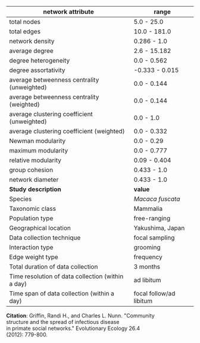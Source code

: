 network attribute|range
---|---
total nodes|5.0 - 25.0
total edges|10.0 - 181.0
network density|0.286 - 1.0
average degree|2.6 - 15.182
degree heterogeneity|0.0 - 0.562
degree assortativity|-0.333 - 0.015
average betweenness centrality (unweighted)|0.0 - 0.144
average betweenness centrality (weighted)|0.0 - 0.144
average clustering coefficient (unweighted)|0.0 - 1.0
average clustering coefficient (weighted)|0.0 - 0.332
Newman modularity|0.0 - 0.29
maximum modularity|0.0 - 0.777
relative modularity|0.09 - 0.404
group cohesion|0.433 - 1.0
network diameter|0.433 - 1.0
**Study description**|**value**
Species|*Macaca fuscata*
Taxonomic class|Mammalia
Population type|free-ranging
Geographical location|Yakushima, Japan
Data collection technique|focal sampling
Interaction type|grooming
Edge weight type|frequency
Total duration of data collection|3 months
Time resolution of data collection (within a day)|ad libitum
Time span of data collection (within a day)|focal follow/ad libitum
**Citation**: Griffin, Randi H., and Charles L. Nunn. "Community <br> structure and the spread of infectious disease <br> in primate social networks." Evolutionary Ecology 26.4 <br> (2012): 779-800.